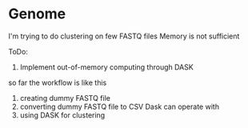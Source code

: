 # Genome


I'm trying to do clustering on few FASTQ files
Memory is not sufficient

ToDo:

1. Implement out-of-memory computing through DASK



so far the workflow is like this 
1. creating dummy FASTQ file 
2. converting dummy FASTQ file to CSV Dask can operate with
3. using DASK for clustering